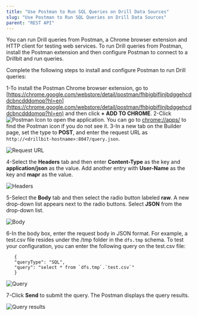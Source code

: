 ```yaml
---
title: "Use Postman to Run SQL Queries on Drill Data Sources"
slug: "Use Postman to Run SQL Queries on Drill Data Sources"
parent: "REST API"
---
```


You can run Drill queries from Postman, a Chrome browser extension and HTTP client for testing web services. To run Drill queries from Postman, install the Postman extension and then configure Postman to connect to a Drillbit and run queries.

Complete the following steps to install and configure Postman to run Drill queries:

1-To install the Postman Chrome browser extension, go to [https://chrome.google.com/webstore/detail/postman/fhbjgbiflinjbdggehcddcbncdddomop?hl=en](https://chrome.google.com/webstore/detail/postman/fhbjgbiflinjbdggehcddcbncdddomop?hl=en) and then click **+ ADD TO CHROME**.
2-Click ![Postman Icon](https://i.imgur.com/a4pg98J.png) to open the application. You can go to [chrome://apps/](chrome://apps/) to find the Postman icon if you do not see it.
3-In a new tab on the Builder page, set the type to **POST**, and enter the request URL as  `http://<drillbit-hostname>:8047/query.json`.

![Request URL](https://i.imgur.com/slNIu8p.png)

4-Select the **Headers** tab and then enter **Content-Type** as the key and **application/json** as the value. Add another entry with **User-Name** as the key and **mapr** as the value.

![Headers](https://i.imgur.com/mreqm7S.png)

5-Select the **Body** tab and then select the radio button labeled **raw**. A new drop-down list appears next to the radio buttons. Select **JSON** from the drop-down list.

![Body](https://i.imgur.com/eaVfmve.png)

6-In the body box, enter the request body in JSON format. For example, a test.csv file resides under the /tmp folder in the `dfs.tmp` schema. To test your configuration, you can enter the following query on the test.csv file:

       {
       "queryType": "SQL",
       "query": "select * from `dfs.tmp`.`test.csv`"
       }

![Query](https://i.imgur.com/qnDENpV.png)

7-Click **Send** to submit the query. The Postman displays the query results.

![Query results](https://i.imgur.com/gLxMJjL.png)





